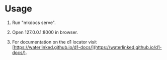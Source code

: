 # Usage

1. Run "mkdocs serve". 

2. Open 127.0.0.1:8000 in browser.

3. For documentation on the d1 locator visit [https://waterlinked.github.io/d1-docs/](https://waterlinked.github.io/d1-docs/).
